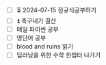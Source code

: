 - [ ] ⏳ 2024-07-15  정규식공부하기
- [ ] ⏫  축구내기 결산
- [ ] 매일 파이썬 공부
- [ ] 영단어 공부
- [ ] blood and ruins 읽기
- [ ] 딥러닝을 위한 수학 한챕터 나가기